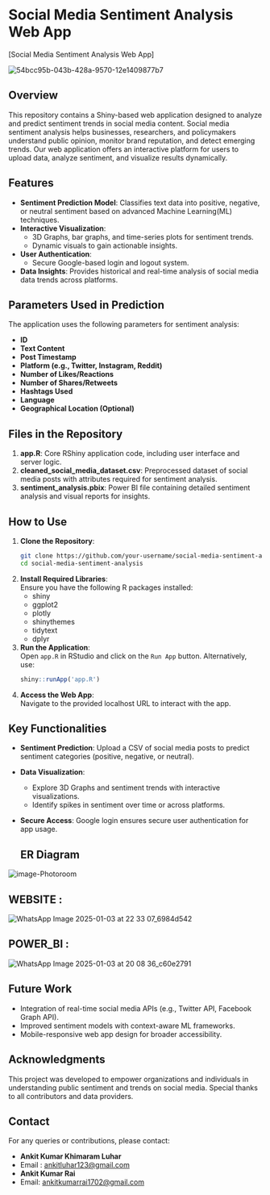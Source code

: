 
# Social Media Sentiment Analysis Web App  

[Social Media Sentiment Analysis Web App]


![54bcc95b-043b-428a-9570-12e1409877b7](https://github.com/user-attachments/assets/065a14e6-b02c-465c-89aa-55fed3451f78)

## Overview  

This repository contains a Shiny-based web application designed to analyze and predict sentiment trends in social media content. Social media sentiment analysis helps businesses, researchers, and policymakers understand public opinion, monitor brand reputation, and detect emerging trends. Our web application offers an interactive platform for users to upload data, analyze sentiment, and visualize results dynamically.  

## Features  

- **Sentiment Prediction Model**: Classifies text data into positive, negative, or neutral sentiment based on advanced Machine Learning(ML) techniques.  
- **Interactive Visualization**:  
  - 3D Graphs, bar graphs, and time-series plots for sentiment trends.  
  - Dynamic visuals to gain actionable insights.  
- **User Authentication**:  
  - Secure Google-based login and logout system.  
- **Data Insights**: Provides historical and real-time analysis of social media data trends across platforms.  

## Parameters Used in Prediction  

The application uses the following parameters for sentiment analysis:  

- **ID**   
- **Text Content**  
- **Post Timestamp**  
- **Platform (e.g., Twitter, Instagram, Reddit)**  
- **Number of Likes/Reactions**  
- **Number of Shares/Retweets**  
- **Hashtags Used**  
- **Language**  
- **Geographical Location (Optional)**  

## Files in the Repository  

1. **app.R**: Core RShiny application code, including user interface and server logic.  
2. **cleaned_social_media_dataset.csv**: Preprocessed dataset of social media posts with attributes required for sentiment analysis.  
3. **sentiment_analysis.pbix**: Power BI file containing detailed sentiment analysis and visual reports for insights.  

## How to Use  

1. **Clone the Repository**:  
   ```bash  
   git clone https://github.com/your-username/social-media-sentiment-analysis.git  
   cd social-media-sentiment-analysis  
   ```  
2. **Install Required Libraries**:  
   Ensure you have the following R packages installed:  
   - shiny  
   - ggplot2  
   - plotly  
   - shinythemes  
   - tidytext  
   - dplyr  
3. **Run the Application**:  
   Open `app.R` in RStudio and click on the `Run App` button. Alternatively, use:  
   ```R  
   shiny::runApp('app.R')  
   ```  
4. **Access the Web App**:  
   Navigate to the provided localhost URL to interact with the app.  

## Key Functionalities  

- **Sentiment Prediction**: Upload a CSV of social media posts to predict sentiment categories (positive, negative, or neutral).  
- **Data Visualization**:  
  - Explore 3D Graphs and sentiment trends with interactive visualizations.  
  - Identify spikes in sentiment over time or across platforms.  
- **Secure Access**: Google login ensures secure user authentication for app usage.

  ## ER Diagram
   
  
![image-Photoroom](https://github.com/user-attachments/assets/21941cea-2beb-41c2-a623-871977307f6e)



## WEBSITE :


![WhatsApp Image 2025-01-03 at 22 33 07_6984d542](https://github.com/user-attachments/assets/77340577-2f77-4888-a423-05f6d191a275)

## POWER_BI :

![WhatsApp Image 2025-01-03 at 20 08 36_c60e2791](https://github.com/user-attachments/assets/c0ac1963-f37f-494a-a5f7-43a9c6bbed90)

## Future Work  

- Integration of real-time social media APIs (e.g., Twitter API, Facebook Graph API).  
- Improved sentiment models with context-aware ML frameworks. 
- Mobile-responsive web app design for broader accessibility.  

## Acknowledgments  

This project was developed to empower organizations and individuals in understanding public sentiment and trends on social media. Special thanks to all contributors and data providers.  

## Contact  

For any queries or contributions, please contact:  
- **Ankit Kumar Khimaram Luhar**
- Email : [ankitluhar123@gmail.com](mailto:ankitluhar123@gmail.com)
- **Ankit Kumar Rai**  
- Email: [ankitkumarrai1702@gmail.com](mailto:ankitkumarrai1702@gmail.com)
